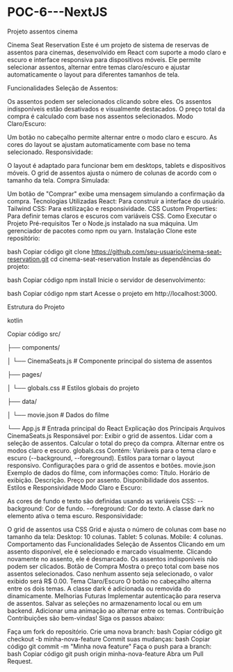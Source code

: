 # POC-6---NextJS
Projeto assentos cinema

Cinema Seat Reservation
Este é um projeto de sistema de reservas de assentos para cinemas, desenvolvido em React com suporte a modo claro e escuro e interface responsiva para dispositivos móveis. Ele permite selecionar assentos, alternar entre temas claro/escuro e ajustar automaticamente o layout para diferentes tamanhos de tela.

Funcionalidades
Seleção de Assentos:

Os assentos podem ser selecionados clicando sobre eles.
Os assentos indisponíveis estão desativados e visualmente destacados.
O preço total da compra é calculado com base nos assentos selecionados.
Modo Claro/Escuro:

Um botão no cabeçalho permite alternar entre o modo claro e escuro.
As cores do layout se ajustam automaticamente com base no tema selecionado.
Responsividade:

O layout é adaptado para funcionar bem em desktops, tablets e dispositivos móveis.
O grid de assentos ajusta o número de colunas de acordo com o tamanho da tela.
Compra Simulada:

Um botão de "Comprar" exibe uma mensagem simulando a confirmação da compra.
Tecnologias Utilizadas
React: Para construir a interface do usuário.
Tailwind CSS: Para estilização e responsividade.
CSS Custom Properties: Para definir temas claros e escuros com variáveis CSS.
Como Executar o Projeto
Pré-requisitos
Ter o Node.js instalado na sua máquina.
Um gerenciador de pacotes como npm ou yarn.
Instalação
Clone este repositório:

bash
Copiar código
git clone https://github.com/seu-usuario/cinema-seat-reservation.git
cd cinema-seat-reservation
Instale as dependências do projeto:

bash
Copiar código
npm install
Inicie o servidor de desenvolvimento:

bash
Copiar código
npm start
Acesse o projeto em http://localhost:3000.

Estrutura do Projeto

kotlin


Copiar código
src/

├── components/

│   └── CinemaSeats.js    # Componente principal do sistema de assentos

├── pages/

│   └── globals.css       # Estilos globais do projeto

├── data/


│   └── movie.json        # Dados do filme


└── App.js                # Entrada principal do React
Explicação dos Principais Arquivos
CinemaSeats.js
Responsável por:
Exibir o grid de assentos.
Lidar com a seleção de assentos.
Calcular o total do preço da compra.
Alternar entre os modos claro e escuro.
globals.css
Contém:
Variáveis para o tema claro e escuro (--background, --foreground).
Estilos para tornar o layout responsivo.
Configurações para o grid de assentos e botões.
movie.json
Exemplo de dados do filme, com informações como:
Título.
Horário de exibição.
Descrição.
Preço por assento.
Disponibilidade dos assentos.
Estilos e Responsividade
Modo Claro e Escuro:

As cores de fundo e texto são definidas usando as variáveis CSS:
--background: Cor de fundo.
--foreground: Cor do texto.
A classe dark no elemento <html> ativa o tema escuro.
Responsividade:

O grid de assentos usa CSS Grid e ajusta o número de colunas com base no tamanho da tela:
Desktop: 10 colunas.
Tablet: 5 colunas.
Mobile: 4 colunas.
Comportamento das Funcionalidades
Seleção de Assentos
Clicando em um assento disponível, ele é selecionado e marcado visualmente.
Clicando novamente no assento, ele é desmarcado.
Os assentos indisponíveis não podem ser clicados.
Botão de Compra
Mostra o preço total com base nos assentos selecionados.
Caso nenhum assento seja selecionado, o valor exibido será R$ 0.00.
Tema Claro/Escuro
O botão no cabeçalho alterna entre os dois temas.
A classe dark é adicionada ou removida do <html> dinamicamente.
Melhorias Futuras
Implementar autenticação para reserva de assentos.
Salvar as seleções no armazenamento local ou em um backend.
Adicionar uma animação ao alternar entre os temas.
Contribuição
Contribuições são bem-vindas! Siga os passos abaixo:

Faça um fork do repositório.
Crie uma nova branch:
bash
Copiar código
git checkout -b minha-nova-feature
Commit suas mudanças:
bash
Copiar código
git commit -m "Minha nova feature"
Faça o push para a branch:
bash
Copiar código
git push origin minha-nova-feature
Abra um Pull Request.
